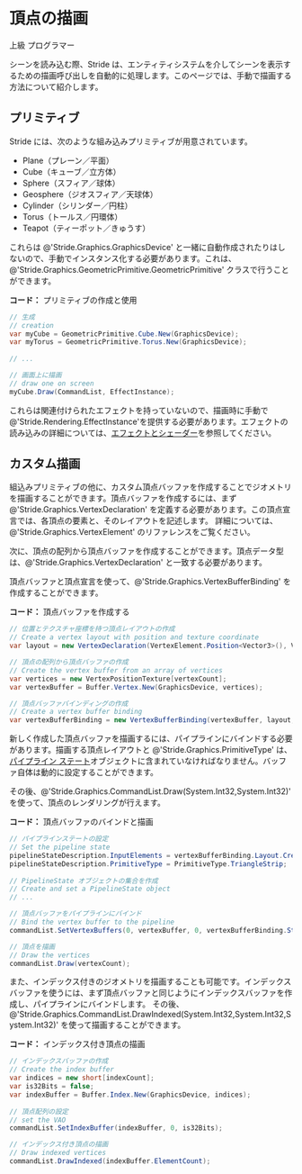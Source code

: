 # 頂点の描画
<!--
# Draw vertices
-->

<span class="label label-doc-level">上級</span>
<span class="label label-doc-audience">プログラマー</span>
<!--
<span class="label label-doc-level">Advanced</span>
<span class="label label-doc-audience">Programmer</span>
-->

シーンを読み込む際、Stride は、エンティティシステムを介してシーンを表示するための描画呼び出しを自動的に処理します。このページでは、手動で描画する方法について紹介します。
<!--
When loading a scene, Stride automatically handles the draw calls to display the scene throughout the entity system. This page introduces manual drawing.
-->

## プリミティブ
<!--
## Primitives
-->

Stride には、次のような組み込みプリミティブが用意されています。
<!--
Stride provides the following set of built-in primitives:
-->

- Plane（プレーン／平面）
- Cube（キューブ／立方体）
- Sphere（スフィア／球体）
- Geosphere（ジオスフィア／天球体）
- Cylinder（シリンダー／円柱）
- Torus（トールス／円環体）
- Teapot（ティーポット／きゅうす）

<!--
- Plane
- Cube
- Sphere
- Geosphere
- Cylinder
- Torus
- Teapot
-->

これらは @'Stride.Graphics.GraphicsDevice' と一緒に自動作成されたりはしないので、手動でインスタンス化する必要があります。これは、@'Stride.Graphics.GeometricPrimitive.GeometricPrimitive' クラスで行うことができます。
<!--
They aren't automatically created along with the @'Stride.Graphics.GraphicsDevice', so you have to instantiate them. You can do this through the @'Stride.Graphics.GeometricPrimitives.GeometricPrimitive' class.
-->

**コード：** プリミティブの作成と使用
<!--
**Code:** Creating and using a primitive
-->

```cs
// 生成
// creation
var myCube = GeometricPrimitive.Cube.New(GraphicsDevice);
var myTorus = GeometricPrimitive.Torus.New(GraphicsDevice);
 
// ...

// 画面上に描画 
// draw one on screen
myCube.Draw(CommandList, EffectInstance);
```

これらは関連付けられたエフェクトを持っていないので、描画時に手動で @'Stride.Rendering.EffectInstance'を提供する必要があります。エフェクトの読み込みの詳細については、[エフェクトとシェーダー](../effects-and-shaders/index.md)を参照してください。
<!--
They have no effect associated with them, so the user has to provide an @'Stride.Rendering.EffectInstance' when drawing. For information on loading effects, please see [Effects and shaders](../effects-and-shaders/index.md).
-->

## カスタム描画
<!--
## Custom drawing
-->

組込みプリミティブの他に、カスタム頂点バッファを作成することでジオメトリを描画することができます。頂点バッファを作成するには、まず @'Stride.Graphics.VertexDeclaration' を定義する必要があります。この頂点宣言では、各頂点の要素と、そのレイアウトを記述します。
詳細については、@'Stride.Graphics.VertexElement' のリファレンスをご覧ください。
<!--
Outside of built-in primitives, any geometry can be drawn by creating custom vertex buffers. To create a vertex buffer, first a @'Stride.Graphics.VertexDeclaration' has to be defined. A vertex declaration describes the elements of each vertex and their layout.
For details, see the @'Stride.Graphics.VertexElement' reference page.
-->

次に、頂点の配列から頂点バッファを作成することができます。頂点データ型は、@'Stride.Graphics.VertexDeclaration' と一致する必要があります。
<!--
Next, a vertex buffer can be created from an array of vertices. The vertex data type has to match the @'Stride.Graphics.VertexDeclaration'.
-->

頂点バッファと頂点宣言を使って、@'Stride.Graphics.VertexBufferBinding' を作成することができます。
<!--
Given vertex buffer and declaration, a @'Stride.Graphics.VertexBufferBinding' can be created. 
-->

**コード：** 頂点バッファを作成する
<!--
**Code:** Creating a vertex buffer
-->

```cs
// 位置とテクスチャ座標を持つ頂点レイアウトの作成
// Create a vertex layout with position and texture coordinate
var layout = new VertexDeclaration(VertexElement.Position<Vector3>(), VertexElement.TextureCoordinate<Vector2>()); 

// 頂点の配列から頂点バッファの作成
// Create the vertex buffer from an array of vertices
var vertices = new VertexPositionTexture[vertexCount];
var vertexBuffer = Buffer.Vertex.New(GraphicsDevice, vertices);

// 頂点バッファバインディングの作成
// Create a vertex buffer binding
var vertexBufferBinding = new VertexBufferBinding(vertexBuffer, layout, vertexCount);
```

新しく作成した頂点バッファを描画するには、パイプラインにバインドする必要があります。描画する頂点レイアウトと @'Stride.Graphics.PrimitiveType' は、[パイプライン ステート](pipeline-state.md)オブジェクトに含まれていなければなりません。バッファ自体は動的に設定することができます。
<!--
To draw the newly created vertex buffer, it has to be bound to the pipeline. The vertex layout and the @'Stride.Graphics.PrimitiveType' to draw have to be included in the [pipeline state](pipeline-state.md) object. The buffer itself can be set dynamically.
-->

その後、@'Stride.Graphics.CommandList.Draw(System.Int32,System.Int32)' を使って、頂点のレンダリングが行えます。
<!--
Afterwards, the vertices are ready to be rendered using @'Stride.Graphics.CommandList.Draw(System.Int32,System.Int32)'.
-->

**コード：** 頂点バッファのバインドと描画
<!--
**Code:** Binding and drawing vertex buffers
-->

```cs
// パイプラインステートの設定
// Set the pipeline state
pipelineStateDescription.InputElements = vertexBufferBinding.Layout.CreateInputElements();
pipelineStateDescription.PrimitiveType = PrimitiveType.TriangleStrip;
 
// PipelineState オブジェクトの集合を作成
// Create and set a PipelineState object
// ...

// 頂点バッファをパイプラインにバインド
// Bind the vertex buffer to the pipeline
commandList.SetVertexBuffers(0, vertexBuffer, 0, vertexBufferBinding.Stride);

// 頂点を描画 
// Draw the vertices
commandList.Draw(vertexCount);
```

また、インデックス付きのジオメトリを描画することも可能です。インデックスバッファを使うには、まず頂点バッファと同じようにインデックスバッファを作成し、パイプラインにバインドします。
その後、@'Stride.Graphics.CommandList.DrawIndexed(System.Int32,System.Int32,System.Int32)' を使って描画することができます。
<!--
It is also possible to draw indexed geometry. To use an index buffer, first create it similarly to the vertex buffer and bind it to the pipeline.
It can then be used for drawing using @'Stride.Graphics.CommandList.DrawIndexed(System.Int32,System.Int32,System.Int32)'.
-->

**コード：** インデックス付き頂点の描画
<!--
**Code:** Drawing indexed vertices
-->

```cs
// インデックスバッファの作成
// Create the index buffer
var indices = new short[indexCount];
var is32Bits = false;
var indexBuffer = Buffer.Index.New(GraphicsDevice, indices);
 
// 頂点配列の設定
// set the VAO
commandList.SetIndexBuffer(indexBuffer, 0, is32Bits);

// インデックス付き頂点の描画
// Draw indexed vertices
commandList.DrawIndexed(indexBuffer.ElementCount);
```
